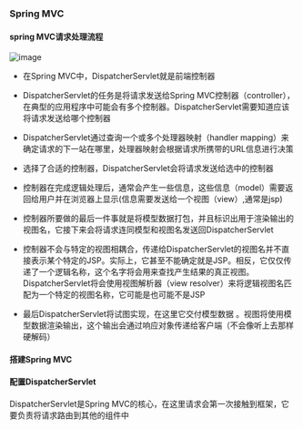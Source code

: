 
### Spring MVC

#### spring MVC请求处理流程

![image](https://note.youdao.com/yws/api/personal/file/0CE5985DC4834AB4B85CA522194928ED?method=download&shareKey=a6b8aa4cc313dc2e8ab1b5298e0326f3)

- 在Spring MVC中，DispatcherServlet就是前端控制器

- DispatcherServlet的任务是将请求发送给Spring MVC控制器（controller），在典型的应用程序中可能会有多个控制器。DispatcherServlet需要知道应该将请求发送给哪个控制器

- DispatcherServlet通过查询一个或多个处理器映射（handler mapping）来确定请求的下一站在哪里，处理器映射会根据请求所携带的URL信息进行决策 

- 选择了合适的控制器，DispatcherServlet会将请求发送给选中的控制器

- 控制器在完成逻辑处理后，通常会产生一些信息，这些信息（model）需要返回给用户并在浏览器上显示(信息需要发送给一个视图（view）,通常是jsp)

- 控制器所要做的最后一件事就是将模型数据打包，并且标识出用于渲染输出的视图名，它接下来会将请求连同模型和视图名发送回DispatcherServlet

- 控制器不会与特定的视图相耦合，传递给DispatcherServlet的视图名并不直接表示某个特定的JSP。实际上，它甚至不能确定就是JSP。相反，它仅仅传递了一个逻辑名称，这个名字将会用来查找产生结果的真正视图。DispatcherServlet将会使用视图解析器（view resolver）来将逻辑视图名匹配为一个特定的视图名称，它可能是也可能不是JSP

- 最后DispatcherServlet将试图实现，在这里它交付模型数据 。视图将使用模型数据渲染输出，这个输出会通过响应对象传递给客户端（不会像听上去那样硬解码）



#### 搭建Spring MVC

#### 配置DispatcherServlet

DispatcherServlet是Spring MVC的核心，在这里请求会第一次接触到框架，它要负责将请求路由到其他的组件中

 
